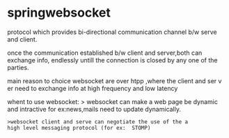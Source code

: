 # springwebsocket




protocol which provides bi-directional communication channel b/w serve and client.

once the communication established b/w client and server,both can exchange info,
endlessly untill the connection is closed by any one of the parties.

main reason to choice websocket are over htpp ,where the client and ser v er need to exchange info at high frequency
and low latency

whent to use websocket:
    > websocket can make a web page be dynamic and intractive 
       for ex:news,mails need to update dynamically.
     
    >websocket client and serve can negotiate the use of the a 
    high level messaging protocol (for ex:  STOMP)
